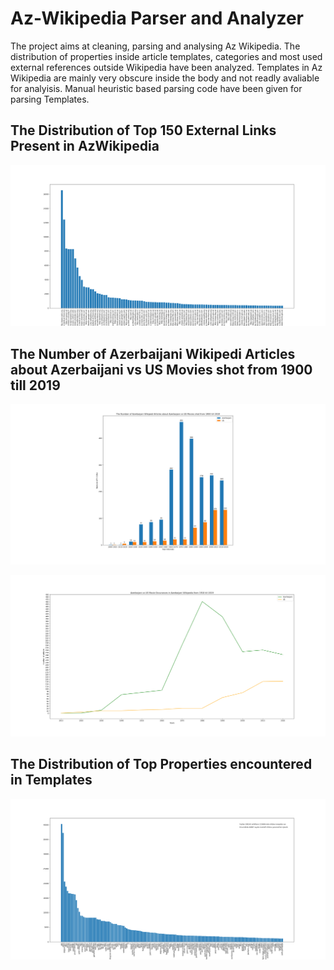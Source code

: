 # Az-Wikipedia Parser and Analyzer
The project aims at cleaning, parsing and analysing Az Wikipedia.  The distribution of properties inside article templates, categories and most used external references outside Wikipedia have been analyzed. Templates in Az Wikipedia are mainly very obscure inside the body and not readly avaliable for analyisis. Manual heuristic based parsing code have been given for parsing Templates.

## The Distribution of Top 150 External Links Present in AzWikipedia 
![plot](./images/external_links_distribution.png)

## The Number of Azerbaijani Wikipedi Articles about Azerbaijani vs US Movies shot from 1900 till 2019
![plot](./images/az-usa-movies-wikipedia-bar-plot.png)

![plot](./images/az-usa-movie-occurances-wikipedia.png)

## The Distribution of Top Properties encountered in Templates
![plot](./images/all_property_useage_distribution_with_counts.png)
